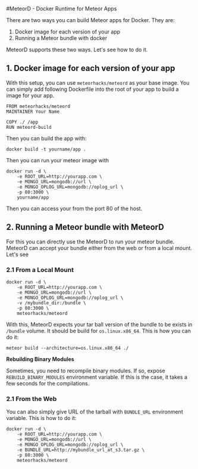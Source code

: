 #MeteorD - Docker Runtime for Meteor Apps

There are two ways you can build Meteor apps for Docker. They are:

1. Docker image for each version of your app
2. Running a Meteor bundle with docker

MeteorD supports these two ways. Let's see how to do it.

## 1. Docker image for each version of your app

With this setup, you can use `meteorhacks/meteord` as your base image. You can simply add following Dockerfile into the root of your app to build a image for your app.

~~~shell
FROM meteorhacks/meteord
MAINTAINER Your Name

COPY ./ /app
RUN meteord-build
~~~

Then you can build the app with:

~~~shell
docker build -t yourname/app .
~~~

Then you can run your meteor image with

~~~shell
docker run -d \
    -e ROOT_URL=http://yourapp.com \
    -e MONGO_URL=mongodb://url \
    -e MONGO_OPLOG_URL=mongodb://oplog_url \
    -p 80:3000 \
    yourname/app 
~~~

Then you can access your from the port 80 of the host.

## 2. Running a Meteor bundle with MeteorD

For this you can directly use the MeteorD to run your meteor bundle. MeteorD can accept your bundle either from the web or from a local mount. Let's see

### 2.1 From a Local Mount

~~~shell
docker run -d \
    -e ROOT_URL=http://yourapp.com \
    -e MONGO_URL=mongodb://url \
    -e MONGO_OPLOG_URL=mongodb://oplog_url \
    -v /mybundle_dir:/bundle \
    -p 80:3000 \
    meteorhacks/meteord
~~~

With this, MeteorD expects your tar ball version of the bundle to be exists in `/bundle` volume. It should be build for `os.linux.x86_64`. This is how you can do it:

~~~shell
meteor build --architecture=os.linux.x86_64 ./
~~~


**Rebuilding Binary Modules**

Sometimes, you need to recompile binary modules. If so, expose `REBUILD_BINARY_MODULES` environment variable. If this is the case, it takes a few seconds for the compilations.

### 2.1 From the Web

You can also simply give URL of the tarball with `BUNDLE_URL` environment variable. This is how to do it:

~~~shell
docker run -d \
    -e ROOT_URL=http://yourapp.com \
    -e MONGO_URL=mongodb://url \
    -e MONGO_OPLOG_URL=mongodb://oplog_url \
    -e BUNDLE_URL=http://mybundle_url_at_s3.tar.gz \
    -p 80:3000 \
    meteorhacks/meteord
~~~

